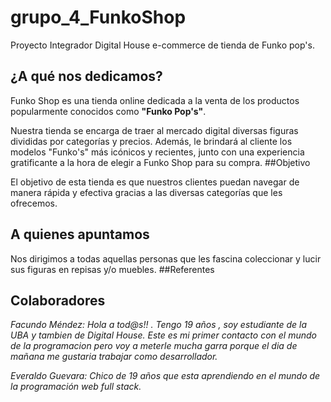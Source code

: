 # grupo_4_FunkoShop
Proyecto Integrador Digital House e-commerce de tienda de Funko pop's.

##  ¿A qué nos dedicamos?

Funko Shop es una tienda online dedicada a la venta de los productos popularmente conocidos como **"Funko Pop's"**.

Nuestra tienda se encarga de traer al mercado digital diversas figuras divididas por categorías y precios. Además, le brindará al cliente los modelos "Funko's" más icónicos y recientes, junto con una experiencia gratificante a la hora de elegir a Funko Shop para su compra.
##Objetivo

El objetivo de esta tienda es que nuestros clientes puedan navegar de manera rápida y efectiva gracias a las diversas categorías que les ofrecemos.
## A quienes apuntamos

Nos dirigimos a todas aquellas personas que les fascina coleccionar y lucir sus figuras en repisas y/o muebles.
##Referentes



## Colaboradores

*Facundo Méndez:  Hola a tod@s!! . Tengo 19 años , soy estudiante de la UBA y tambien  de Digital House. Este es mi primer contacto con el mundo de la programacion pero  voy a meterle mucha garra porque el dia de mañana me gustaria trabajar como desarrollador.*

*Everaldo Guevara: Chico de 19 años que esta aprendiendo en el mundo de la programación web full stack.*
